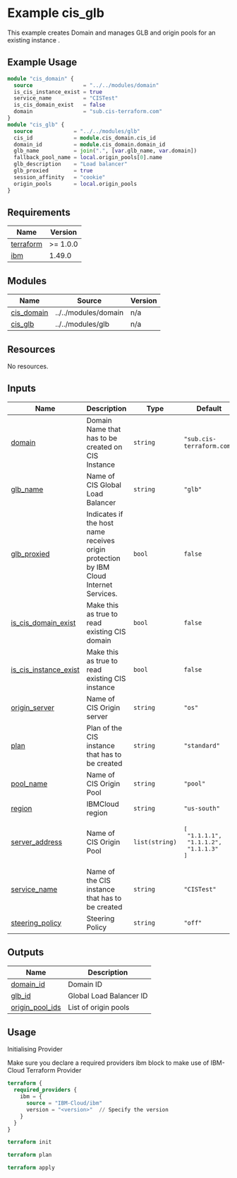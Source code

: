 # Example cis_glb

This example creates Domain and manages GLB and origin pools for an existing instance .

## Example Usage

```terraform
module "cis_domain" {
  source                = "../../modules/domain"
  is_cis_instance_exist = true
  service_name          = "CISTest"
  is_cis_domain_exist   = false
  domain                = "sub.cis-terraform.com"
}
module "cis_glb" {
  source             = "../../modules/glb"
  cis_id             = module.cis_domain.cis_id
  domain_id          = module.cis_domain.domain_id
  glb_name           = join(".", [var.glb_name, var.domain])
  fallback_pool_name = local.origin_pools[0].name
  glb_description    = "Load balancer"
  glb_proxied        = true
  session_affinity   = "cookie"
  origin_pools       = local.origin_pools
}

```

<!-- BEGINNING OF PRE-COMMIT-TERRAFORM DOCS HOOK -->
## Requirements

| Name | Version |
|------|---------|
| <a name="requirement_terraform"></a> [terraform](#requirement\_terraform) | >= 1.0.0 |
| <a name="requirement_ibm"></a> [ibm](#requirement\_ibm) | 1.49.0 |

## Modules

| Name | Source | Version |
|------|--------|---------|
| <a name="module_cis_domain"></a> [cis\_domain](#module\_cis\_domain) | ../../modules/domain | n/a |
| <a name="module_cis_glb"></a> [cis\_glb](#module\_cis\_glb) | ../../modules/glb | n/a |

## Resources

No resources.

## Inputs

| Name | Description | Type | Default | Required |
|------|-------------|------|---------|:--------:|
| <a name="input_domain"></a> [domain](#input\_domain) | Domain Name that has to be created on CIS Instance | `string` | `"sub.cis-terraform.com"` | no |
| <a name="input_glb_name"></a> [glb\_name](#input\_glb\_name) | Name of CIS Global Load Balancer | `string` | `"glb"` | no |
| <a name="input_glb_proxied"></a> [glb\_proxied](#input\_glb\_proxied) | Indicates if the host name receives origin protection by IBM Cloud Internet Services. | `bool` | `false` | no |
| <a name="input_is_cis_domain_exist"></a> [is\_cis\_domain\_exist](#input\_is\_cis\_domain\_exist) | Make this as true to read existing CIS domain | `bool` | `false` | no |
| <a name="input_is_cis_instance_exist"></a> [is\_cis\_instance\_exist](#input\_is\_cis\_instance\_exist) | Make this as true to read existing CIS instance | `bool` | `false` | no |
| <a name="input_origin_server"></a> [origin\_server](#input\_origin\_server) | Name of CIS Origin server | `string` | `"os"` | no |
| <a name="input_plan"></a> [plan](#input\_plan) | Plan of the CIS instance that has to be created | `string` | `"standard"` | no |
| <a name="input_pool_name"></a> [pool\_name](#input\_pool\_name) | Name of CIS Origin Pool | `string` | `"pool"` | no |
| <a name="input_region"></a> [region](#input\_region) | IBMCloud region | `string` | `"us-south"` | no |
| <a name="input_server_address"></a> [server\_address](#input\_server\_address) | Name of CIS Origin Pool | `list(string)` | <pre>[<br>  "1.1.1.1",<br>  "1.1.1.2",<br>  "1.1.1.3"<br>]</pre> | no |
| <a name="input_service_name"></a> [service\_name](#input\_service\_name) | Name of the CIS instance that has to be created | `string` | `"CISTest"` | no |
| <a name="input_steering_policy"></a> [steering\_policy](#input\_steering\_policy) | Steering Policy | `string` | `"off"` | no |

## Outputs

| Name | Description |
|------|-------------|
| <a name="output_domain_id"></a> [domain\_id](#output\_domain\_id) | Domain ID |
| <a name="output_glb_id"></a> [glb\_id](#output\_glb\_id) | Global Load Balancer ID |
| <a name="output_origin_pool_ids"></a> [origin\_pool\_ids](#output\_origin\_pool\_ids) | List of origin pools |
<!-- END OF PRE-COMMIT-TERRAFORM DOCS HOOK -->


## Usage

Initialising Provider

Make sure you declare a required providers ibm block to make use of IBM-Cloud Terraform Provider

```terraform
terraform {
  required_providers {
    ibm = {
      source = "IBM-Cloud/ibm"
      version = "<version>"  // Specify the version
    }
  }
}
```

```terraform
terraform init
```

```terraform
terraform plan
```

```terraform
terraform apply
```
